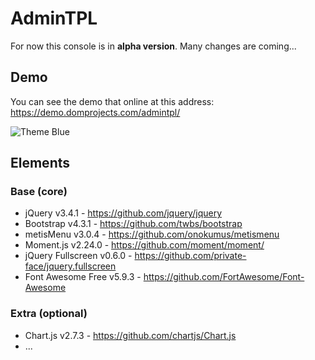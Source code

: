 # AdminTPL

For now this console is in **alpha version**. Many changes are coming...

## Demo
You can see the demo that online at this address: https://demo.domprojects.com/admintpl/

![Theme Blue](https://demo.domprojects.com/admintpl/screenshot/screenshot-blue.png)

## Elements
### Base (core)
* jQuery v3.4.1 - https://github.com/jquery/jquery
* Bootstrap v4.3.1 - https://github.com/twbs/bootstrap
* metisMenu v3.0.4 - https://github.com/onokumus/metismenu
* Moment.js v2.24.0 - https://github.com/moment/moment/
* jQuery Fullscreen v0.6.0 - https://github.com/private-face/jquery.fullscreen
* Font Awesome Free v5.9.3 - https://github.com/FortAwesome/Font-Awesome

### Extra (optional)
* Chart.js v2.7.3 - https://github.com/chartjs/Chart.js
* ...
